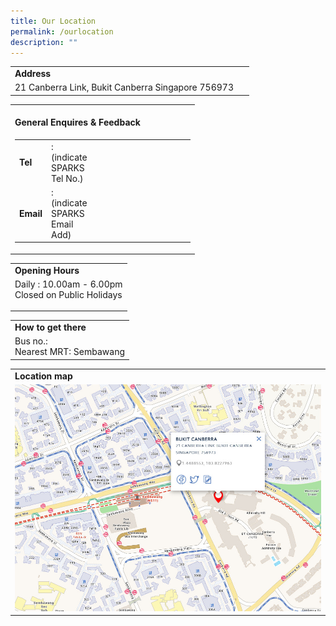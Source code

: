 ```yaml
---
title: Our Location
permalink: /ourlocation
description: ""
---
```

<table width="100%" border="0">
  <tbody>
    <tr>
      <td colspan="2">
        <b>Address</b>
      </td>
    </tr>
    <tr>
      <td>21 Canberra Link, Bukit Canberra Singapore 756973</td>
      <td>&nbsp;</td>
    </tr>
  </tbody>
</table>
<table border="0" width="100%">
  <tbody>
    <tr>
      <td>
        <b><br>General Enquires &amp; Feedback</b>
      </td>
    </tr>
    <tr>
      <td>
        <table border="0" width="100%">
          <tbody>
            <tr>
              <td width="10%">
                <b>Tel</b>
              </td>
              <td width="5%">: (indicate SPARKS Tel No.)</td>
              <td width="85%">&nbsp;</td>
            </tr>
            <tr>
              <td width="10%">
                <b>Email</b>
              </td>
              <td width="5%">: (indicate SPARKS Email Add)</td>
              <td width="85%">&nbsp;</td>
            </tr>
          </tbody>
        </table>
      </td>
    </tr>
  </tbody>
</table>
<table border="0" width="100%">
  <tbody>
    <tr>
      <td>
        <b>Opening Hours</b>
      </td>
    </tr>
    <tr>
      <td> Daily : 10.00am - 6.00pm <br>Closed on Public Holidays </p>
      </td>
    </tr>
  </tbody>
</table>
<table border="0" width="100%">
  <tbody>
    <tr>
      <td>
        <b>How to get there</b>
      </td>
    </tr>
    <tr>
      <td> Bus no.: <br> Nearest MRT: Sembawang </td>
    </tr>
  </tbody>
</table>
<table border="0" width="100%">
  <tbody>
    <tr>
      <td>
        <b>Location map</b>
      </td>
    </tr>
    <tr>
      <td>
        <a href="https://www.onemap.gov.sg/amm/amm.html?mapStyle=Default&zoomLevel=15&marker=latLng:1.44826336410158,103.82276363189!colour:red&popupWidth=200">
          <img src="/images/BukitCanberra.jpg" alt="Bukit Canberra" />
        </a>
      </td>
    </tr>
  </tbody>
</table>